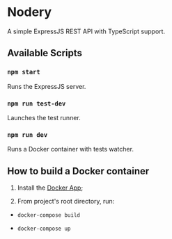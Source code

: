 # Nodery

A simple ExpressJS REST API with TypeScript support.

## Available Scripts

### `npm start`

Runs the ExpressJS server.

### `npm run test-dev`

Launches the test runner.

### `npm run dev`

Runs a Docker container with tests watcher.

## How to build a Docker container

1. Install the [Docker App](https://www.docker.com/get-started);

2. From project's root directory, run:

  - `docker-compose build`

  - `docker-compose up`
